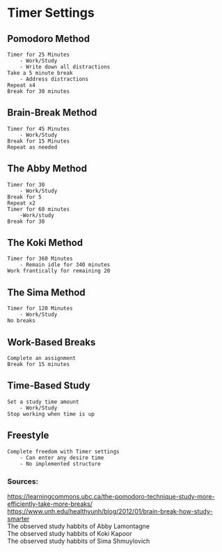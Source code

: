 
# Timer Settings

## Pomodoro Method
    Timer for 25 Minutes 
        - Work/Study
        - Write down all distractions
    Take a 5 minute break
        - Address distractions
    Repeat x4
    Break for 30 minutes

## Brain-Break Method
    Timer for 45 Minutes
        - Work/Study
    Break for 15 Minutes
    Repeat as needed
    
## The Abby Method
    Timer for 30
        - Work/Study
    Break for 5
    Repeat x2
    Timer for 60 minutes
        -Work/study
    Break for 30

## The Koki Method
    Timer for 360 Minutes
        - Remain idle for 340 minutes
    Work frantically for remaining 20
    
## The Sima Method
    Timer for 120 Minutes
        - Work/Study
    No breaks
 
## Work-Based Breaks
    Complete an assignment
    Break for 15 minutes

## Time-Based Study
    Set a study time amount
        - Work/Study
    Stop working when time is up

## Freestyle
    Complete freedom with Timer settings
        - Can enter any desire time
        - No implemented structure

### Sources:
https://learningcommons.ubc.ca/the-pomodoro-technique-study-more-efficiently-take-more-breaks/
https://www.unh.edu/healthyunh/blog/2012/01/brain-break-how-study-smarter  
The observed study habbits of Abby Lamontagne  
The observed study habbits of Koki Kapoor  
The observed study habbits of Sima Shmuylovich  
